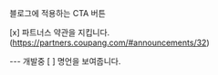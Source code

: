 블로그에 적용하는 CTA 버튼

[x] 파트너스 약관을 지킵니다. (https://partners.coupang.com/#announcements/32)

--- 개발중
[ ] 명언을 보여줍니다.
